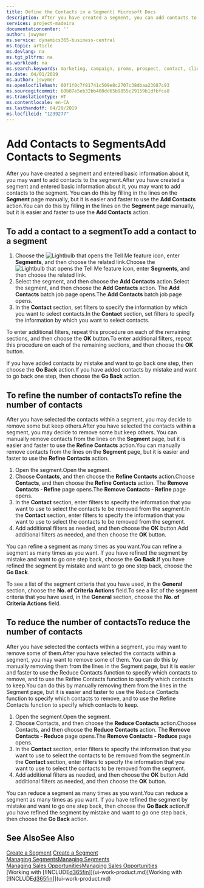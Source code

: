 ```yaml
---
title: Define the Contacts in a Segment| Microsoft Docs
description: After you have created a segment, you can add contacts to the segment, for example, as part of a marketing campaign targeting particular customers or clients.
services: project-madeira
documentationcenter: ''
author: jswymer
ms.service: dynamics365-business-central
ms.topic: article
ms.devlang: na
ms.tgt_pltfrm: na
ms.workload: na
ms.search.keywords: marketing, campaign, promo, prospect, contact, client, customer
ms.date: 04/01/2019
ms.author: jswymer
ms.openlocfilehash: 00f1f0c7f81741c509e8c2707c38dbaa23087c93
ms.sourcegitcommit: 60b87e5eb32bb408dd65b9855c29159b1dfbfca8
ms.translationtype: HT
ms.contentlocale: en-CA
ms.lasthandoff: 04/29/2019
ms.locfileid: "1239277"
---
```

# <a name="add-contacts-to-segments"></a><span data-ttu-id="a9e40-103">Add Contacts to Segments</span><span class="sxs-lookup"><span data-stu-id="a9e40-103">Add Contacts to Segments</span></span>
<span data-ttu-id="a9e40-104">After you have created a segment and entered basic information about it, you may want to add contacts to the segment.</span><span class="sxs-lookup"><span data-stu-id="a9e40-104">After you have created a segment and entered basic information about it, you may want to add contacts to the segment.</span></span> <span data-ttu-id="a9e40-105">You can do this by filling in the lines on the **Segment** page manually, but it is easier and faster to use the **Add Contacts** action.</span><span class="sxs-lookup"><span data-stu-id="a9e40-105">You can do this by filling in the lines on the **Segment** page manually, but it is easier and faster to use the **Add Contacts** action.</span></span>

## <a name="to-add-a-contact-to-a-segment"></a><span data-ttu-id="a9e40-106">To add a contact to a segment</span><span class="sxs-lookup"><span data-stu-id="a9e40-106">To add a contact to a segment</span></span>
1. <span data-ttu-id="a9e40-107">Choose the ![Lightbulb that opens the Tell Me feature](media/ui-search/search_small.png "Tell me what you want to do") icon, enter **Segments**, and then choose the related link.</span><span class="sxs-lookup"><span data-stu-id="a9e40-107">Choose the ![Lightbulb that opens the Tell Me feature](media/ui-search/search_small.png "Tell me what you want to do") icon, enter **Segments**, and then choose the related link.</span></span>  
2. <span data-ttu-id="a9e40-108">Select the segment, and then choose the **Add Contacts** action.</span><span class="sxs-lookup"><span data-stu-id="a9e40-108">Select the segment, and then choose the **Add Contacts** action.</span></span> <span data-ttu-id="a9e40-109">The **Add Contacts** batch job page opens.</span><span class="sxs-lookup"><span data-stu-id="a9e40-109">The **Add Contacts** batch job page opens.</span></span>
3. <span data-ttu-id="a9e40-110">In the **Contact** section, set filters to specify the information by which you want to select contacts.</span><span class="sxs-lookup"><span data-stu-id="a9e40-110">In the **Contact** section, set filters to specify the information by which you want to select contacts.</span></span>

<span data-ttu-id="a9e40-111">To enter additional filters, repeat this procedure on each of the remaining sections, and then choose the **OK** button.</span><span class="sxs-lookup"><span data-stu-id="a9e40-111">To enter additional filters, repeat this procedure on each of the remaining sections, and then choose the **OK** button.</span></span>

<span data-ttu-id="a9e40-112">If you have added contacts by mistake and want to go back one step, then choose the **Go Back** action.</span><span class="sxs-lookup"><span data-stu-id="a9e40-112">If you have added contacts by mistake and want to go back one step, then choose the **Go Back** action.</span></span>

## <a name="to-refine-the-number-of-contacts"></a><span data-ttu-id="a9e40-113">To refine the number of contacts</span><span class="sxs-lookup"><span data-stu-id="a9e40-113">To refine the number of contacts</span></span>
<span data-ttu-id="a9e40-114">After you have selected the contacts within a segment, you may decide to remove some but keep others.</span><span class="sxs-lookup"><span data-stu-id="a9e40-114">After you have selected the contacts within a segment, you may decide to remove some but keep others.</span></span> <span data-ttu-id="a9e40-115">You can manually remove contacts from the lines on the **Segment** page, but it is easier and faster to use the **Refine Contacts** action.</span><span class="sxs-lookup"><span data-stu-id="a9e40-115">You can manually remove contacts from the lines on the **Segment** page, but it is easier and faster to use the **Refine Contacts** action.</span></span>

1. <span data-ttu-id="a9e40-116">Open the segment.</span><span class="sxs-lookup"><span data-stu-id="a9e40-116">Open the segment.</span></span>
2. <span data-ttu-id="a9e40-117">Choose **Contacts**, and then choose the **Refine Contacts** action.</span><span class="sxs-lookup"><span data-stu-id="a9e40-117">Choose **Contacts**, and then choose the **Refine Contacts** action.</span></span> <span data-ttu-id="a9e40-118">The **Remove Contacts - Refine** page opens.</span><span class="sxs-lookup"><span data-stu-id="a9e40-118">The **Remove Contacts - Refine** page opens.</span></span>
3. <span data-ttu-id="a9e40-119">In the **Contact** section, enter filters to specify the information that you want to use to select the contacts to be removed from the segment.</span><span class="sxs-lookup"><span data-stu-id="a9e40-119">In the **Contact** section, enter filters to specify the information that you want to use to select the contacts to be removed from the segment.</span></span>
4. <span data-ttu-id="a9e40-120">Add additional filters as needed, and then choose the **OK** button.</span><span class="sxs-lookup"><span data-stu-id="a9e40-120">Add additional filters as needed, and then choose the **OK** button.</span></span>

<span data-ttu-id="a9e40-121">You can refine a segment as many times as you want.</span><span class="sxs-lookup"><span data-stu-id="a9e40-121">You can refine a segment as many times as you want.</span></span> <span data-ttu-id="a9e40-122">If you have refined the segment by mistake and want to go one step back, choose the **Go Back**.</span><span class="sxs-lookup"><span data-stu-id="a9e40-122">If you have refined the segment by mistake and want to go one step back, choose the **Go Back**.</span></span>

<span data-ttu-id="a9e40-123">To see a list of the segment criteria that you have used, in the **General** section, choose the **No. of Criteria Actions** field.</span><span class="sxs-lookup"><span data-stu-id="a9e40-123">To see a list of the segment criteria that you have used, in the **General** section, choose the **No. of Criteria Actions** field.</span></span>

## <a name="to-reduce-the-number-of-contacts"></a><span data-ttu-id="a9e40-124">To reduce the number of contacts</span><span class="sxs-lookup"><span data-stu-id="a9e40-124">To reduce the number of contacts</span></span>
<span data-ttu-id="a9e40-125">After you have selected the contacts within a segment, you may want to remove some of them.</span><span class="sxs-lookup"><span data-stu-id="a9e40-125">After you have selected the contacts within a segment, you may want to remove some of them.</span></span> <span data-ttu-id="a9e40-126">You can do this by manually removing them from the lines in the Segment page, but it is easier and faster to use the Reduce Contacts function to specify which contacts to remove, and to use the Refine Contacts function to specify which contacts to keep.</span><span class="sxs-lookup"><span data-stu-id="a9e40-126">You can do this by manually removing them from the lines in the Segment page, but it is easier and faster to use the Reduce Contacts function to specify which contacts to remove, and to use the Refine Contacts function to specify which contacts to keep.</span></span>

1. <span data-ttu-id="a9e40-127">Open the segment.</span><span class="sxs-lookup"><span data-stu-id="a9e40-127">Open the segment.</span></span>
2. <span data-ttu-id="a9e40-128">Choose Contacts, and then choose the **Reduce Contacts** action.</span><span class="sxs-lookup"><span data-stu-id="a9e40-128">Choose Contacts, and then choose the **Reduce Contacts** action.</span></span> <span data-ttu-id="a9e40-129">The **Remove Contacts - Reduce** page opens.</span><span class="sxs-lookup"><span data-stu-id="a9e40-129">The **Remove Contacts - Reduce** page opens.</span></span>
3. <span data-ttu-id="a9e40-130">In the **Contact** section, enter filters to specify the information that you want to use to select the contacts to be removed from the segment.</span><span class="sxs-lookup"><span data-stu-id="a9e40-130">In the **Contact** section, enter filters to specify the information that you want to use to select the contacts to be removed from the segment.</span></span>
4. <span data-ttu-id="a9e40-131">Add additional filters as needed, and then choose the **OK** button.</span><span class="sxs-lookup"><span data-stu-id="a9e40-131">Add additional filters as needed, and then choose the **OK** button.</span></span>

<span data-ttu-id="a9e40-132">You can reduce a segment as many times as you want.</span><span class="sxs-lookup"><span data-stu-id="a9e40-132">You can reduce a segment as many times as you want.</span></span> <span data-ttu-id="a9e40-133">If you have refined the segment by mistake and want to go one step back, then choose the **Go Back** action.</span><span class="sxs-lookup"><span data-stu-id="a9e40-133">If you have refined the segment by mistake and want to go one step back, then choose the **Go Back** action.</span></span>

## <a name="see-also"></a><span data-ttu-id="a9e40-134">See Also</span><span class="sxs-lookup"><span data-stu-id="a9e40-134">See Also</span></span>
<span data-ttu-id="a9e40-135">[Create a Segment](marketing-how-create-segment.md) </span><span class="sxs-lookup"><span data-stu-id="a9e40-135">[Create a Segment](marketing-how-create-segment.md) </span></span>  
[<span data-ttu-id="a9e40-136">Managing Segments</span><span class="sxs-lookup"><span data-stu-id="a9e40-136">Managing Segments</span></span>](marketing-segments.md)  
[<span data-ttu-id="a9e40-137">Managing Sales Opportunities</span><span class="sxs-lookup"><span data-stu-id="a9e40-137">Managing Sales Opportunities</span></span>](marketing-manage-sales-opportunities.md)  
<span data-ttu-id="a9e40-138">[Working with [!INCLUDE[d365fin](includes/d365fin_md.md)]](ui-work-product.md)</span><span class="sxs-lookup"><span data-stu-id="a9e40-138">[Working with [!INCLUDE[d365fin](includes/d365fin_md.md)]](ui-work-product.md)</span></span>  
